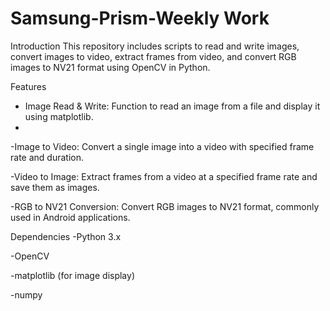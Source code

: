 # Samsung-Prism-Weekly Work
Introduction
This repository includes scripts to read and write images, convert images to video, extract frames from video, and convert RGB images to NV21 format using OpenCV in Python.




Features
- Image Read & Write: Function to read an image from a file and display it using matplotlib.
- 
-Image to Video: Convert a single image into a video with specified frame rate and duration.

-Video to Image: Extract frames from a video at a specified frame rate and save them as images.

-RGB to NV21 Conversion: Convert RGB images to NV21 format, commonly used in Android applications.



Dependencies
-Python 3.x

-OpenCV

-matplotlib (for image display)

-numpy
